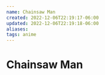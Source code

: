 ```yaml
---
name: Chainsaw Man
created: 2022-12-06T22:19:17-06:00
updated: 2022-12-06T22:19:18-06:00
aliases: 
tags: anime
---
```

# Chainsaw Man
